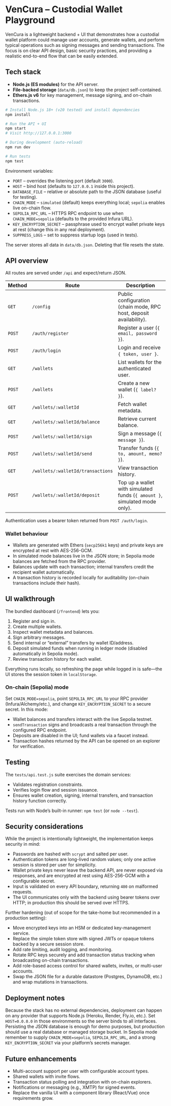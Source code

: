 # VenCura – Custodial Wallet Playground

VenCura is a lightweight backend + UI that demonstrates how a custodial wallet platform could manage user accounts, generate wallets, and perform typical operations such as signing messages and sending transactions. The focus is on clear API design, basic security practices, and providing a realistic end-to-end flow that can be easily extended.

## Tech stack

- **Node.js (ES modules)** for the API server.
- **File-backed storage** (`data/db.json`) to keep the project self-contained.
- **Ethers.js v6** for key management, message signing, and on-chain transactions.


```bash
# Install Node.js 18+ (v20 tested) and install dependencies
npm install

# Run the API + UI
npm start
# Visit http://127.0.0.1:3000

# During development (auto-reload)
npm run dev

# Run tests
npm test
```

Environment variables:

- `PORT` – overrides the listening port (default `3000`).
- `HOST` – bind host (defaults to `127.0.0.1` inside this project).
- `DATABASE_FILE` – relative or absolute path to the JSON database (useful for testing).
- `CHAIN_MODE` – `simulated` (default) keeps everything local; `sepolia` enables live on-chain flow.
- `SEPOLIA_RPC_URL` – HTTPS RPC endpoint to use when `CHAIN_MODE=sepolia` (defaults to the provided Infura URL).
- `KEY_ENCRYPTION_SECRET` – passphrase used to encrypt wallet private keys at rest (change this in any real deployment).
- `SUPPRESS_LOGS` – set to suppress startup logs (used in tests).

The server stores all data in `data/db.json`. Deleting that file resets the state.

## API overview

All routes are served under `/api` and expect/return JSON.

| Method | Route | Description |
| ------ | ----- | ----------- |
| `GET` | `/config` | Public configuration (chain mode, RPC host, deposit availability). |
| `POST` | `/auth/register` | Register a user (`{ email, password }`). |
| `POST` | `/auth/login` | Login and receive `{ token, user }`. |
| `GET` | `/wallets` | List wallets for the authenticated user. |
| `POST` | `/wallets` | Create a new wallet (`{ label? }`). |
| `GET` | `/wallets/:walletId` | Fetch wallet metadata. |
| `GET` | `/wallets/:walletId/balance` | Retrieve current balance. |
| `POST` | `/wallets/:walletId/sign` | Sign a message (`{ message }`). |
| `POST` | `/wallets/:walletId/send` | Transfer funds (`{ to, amount, memo? }`). |
| `GET` | `/wallets/:walletId/transactions` | View transaction history. |
| `POST` | `/wallets/:walletId/deposit` | Top up a wallet with simulated funds (`{ amount }`, simulated mode only). |

Authentication uses a bearer token returned from `POST /auth/login`.

### Wallet behaviour

- Wallets are generated with Ethers (`secp256k1` keys) and private keys are encrypted at rest with AES-256-GCM.
- In simulated mode balances live in the JSON store; in Sepolia mode balances are fetched from the RPC provider.
- Balances update with each transaction; internal transfers credit the recipient wallet automatically.
- A transaction history is recorded locally for auditability (on-chain transactions include their hash).

## UI walkthrough

The bundled dashboard (`/frontend`) lets you:

1. Register and sign in.
2. Create multiple wallets.
3. Inspect wallet metadata and balances.
4. Sign arbitrary messages.
5. Send internal or “external” transfers by wallet ID/address.
6. Deposit simulated funds when running in ledger mode (disabled automatically in Sepolia mode).
7. Review transaction history for each wallet.

Everything runs locally, so refreshing the page while logged in is safe—the UI stores the session token in `localStorage`.

### On-chain (Sepolia) mode

Set `CHAIN_MODE=sepolia`, point `SEPOLIA_RPC_URL` to your RPC provider (Infura/Alchemy/etc.), and change `KEY_ENCRYPTION_SECRET` to a secure secret. In this mode:

- Wallet balances and transfers interact with the live Sepolia testnet.
- `sendTransaction` signs and broadcasts a real transaction through the configured RPC endpoint.
- Deposits are disabled in the UI; fund wallets via a faucet instead.
- Transaction hashes returned by the API can be opened on an explorer for verification.

## Testing

The `tests/api.test.js` suite exercises the domain services:

- Validates registration constraints.
- Verifies login flow and session issuance.
- Ensures wallet creation, signing, internal transfers, and transaction history function correctly.

Tests run with Node’s built-in runner: `npm test` (or `node --test`).

## Security considerations

While the project is intentionally lightweight, the implementation keeps security in mind:

- Passwords are hashed with `scrypt` and salted per user.
- Authentication tokens are long-lived random values; only one active session is stored per user for simplicity.
- Wallet private keys never leave the backend API, are never exposed via responses, and are encrypted at rest using AES-256-GCM with a configurable secret.
- Input is validated on every API boundary, returning `400` on malformed requests.
- The UI communicates only with the backend using bearer tokens over HTTP; in production this should be served over HTTPS.

Further hardening (out of scope for the take-home but recommended in a production setting):

- Move encrypted keys into an HSM or dedicated key-management service.
- Replace the simple token store with signed JWTs or opaque tokens backed by a secure session store.
- Add rate limiting, audit logging, and monitoring.
- Rotate RPC keys securely and add transaction status tracking when broadcasting on-chain transactions.
- Add role-based access control for shared wallets, invites, or multi-user accounts.
- Swap the JSON file for a durable datastore (Postgres, DynamoDB, etc.) and wrap mutations in transactions.

## Deployment notes

Because the stack has no external dependencies, deployment can happen on any provider that supports Node.js (Heroku, Render, Fly.io, etc.). Set `HOST=0.0.0.0` in those environments so the server binds to all interfaces. Persisting the JSON database is enough for demo purposes, but production should use a real database or managed storage bucket. In Sepolia mode remember to supply `CHAIN_MODE=sepolia`, `SEPOLIA_RPC_URL`, and a strong `KEY_ENCRYPTION_SECRET` via your platform’s secrets manager.

## Future enhancements

- Multi-account support per user with configurable account types.
- Shared wallets with invite flows.
- Transaction status polling and integration with on-chain explorers.
- Notifications or messaging (e.g., XMTP) for signed events.
- Replace the vanilla UI with a component library (React/Vue) once requirements grow.
